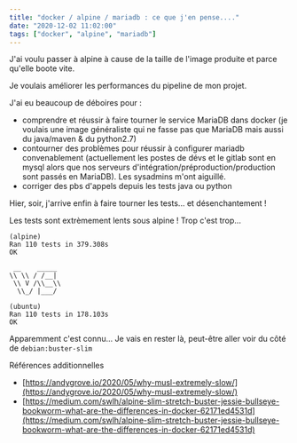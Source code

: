 ```yaml
---
title: "docker / alpine / mariadb : ce que j'en pense...."
date: "2020-12-02 11:02:00"
tags: ["docker", "alpine", "mariadb"]
---
```

J'ai voulu passer à alpine à cause de la taille de l'image produite et parce qu'elle boote vite.

Je voulais améliorer les performances du pipeline de mon projet.

J'ai eu beaucoup de déboires pour :

* comprendre et réussir à faire tourner le service MariaDB dans docker (je voulais une image généraliste qui ne fasse pas que MariaDB mais aussi du java/maven & du python2.7)    
* contourner des problèmes pour réussir à configurer mariadb convenablement (actuellement les postes de dévs et le gitlab sont en mysql alors que nos serveurs d'intégration/préproduction/production sont passés en MariaDB). Les sysadmins m'ont aiguillé.     
* corriger des pbs d'appels depuis les tests java ou python
  

Hier, soir, j'arrive enfin à faire tourner les tests... et désenchantement ! 

Les tests sont extrèmement lents sous alpine ! Trop c'est trop... 

```text
(alpine)
Ran 110 tests in 379.308s
OK

 __    _____
\\ \\ / /__|
 \\ V /\\__\\
  \\_/ |___/

(ubuntu)
Ran 110 tests in 178.103s
OK
```

Apparemment c'est connu... Je vais en rester là, peut-être aller voir du côté de `debian:buster-slim`

 Références additionnelles 


- [https://andygrove.io/2020/05/why-musl-extremely-slow/](https://andygrove.io/2020/05/why-musl-extremely-slow/)
- [https://medium.com/swlh/alpine-slim-stretch-buster-jessie-bullseye-bookworm-what-are-the-differences-in-docker-62171ed4531d](https://medium.com/swlh/alpine-slim-stretch-buster-jessie-bullseye-bookworm-what-are-the-differences-in-docker-62171ed4531d)


